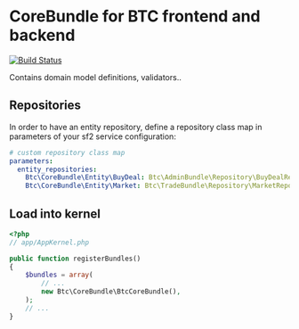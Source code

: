# CoreBundle for BTC frontend and backend

[![Build Status](http://drone.datajob.lt/deathstar.datajob.lt/php/core-bundle/status.svg?branch=master)](http://drone.datajob.lt/deathstar.datajob.lt/php/core-bundle)

Contains domain model definitions, validators..

## Repositories

In order to have an entity repository, define a repository class map in
parameters of your sf2 service configuration:

``` yaml
# custom repository class map
parameters:
  entity_repositories:
    Btc\CoreBundle\Entity\BuyDeal: Btc\AdminBundle\Repository\BuyDealRepository
    Btc\CoreBundle\Entity\Market: Btc\TradeBundle\Repository\MarketRepository
```

## Load into kernel

``` php
<?php
// app/AppKernel.php

public function registerBundles()
{
    $bundles = array(
        // ...
        new Btc\CoreBundle\BtcCoreBundle(),
    );
    // ...
}
```
